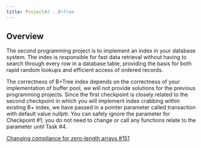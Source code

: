 ```yaml
---
title: Project#2 - B+Tree
---
```


## Overview

The second programming project is to implement an index in your database system. The index is responsible for fast data retrieval without having to search through every row in a database table, providing the basis for both rapid random lookups and efficient access of ordered records.

The correctness of B+Tree index depends on the correctness of your implementation of buffer pool, we will not provide solutions for the previous programming projects. Since the first checkpoint is closely related to the second checkpoint in which you will implement index crabbing within existing B+ index, we have passed in a pointer parameter called transaction with default value nullptr. You can safely ignore the parameter for Checkpoint #1; you do not need to change or call any functions relate to the parameter until Task #4.

[Changing compliance for zero-length arrays #151](https://github.com/cmu-db/bustub/pull/151)
